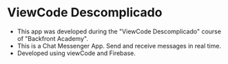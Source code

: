 # ViewCode Descomplicado

- This app was developed during the "ViewCode Descomplicado" course of "Backfront Academy".
- This is a Chat Messenger App. Send and receive messages in real time.
- Developed using viewCode and Firebase.
